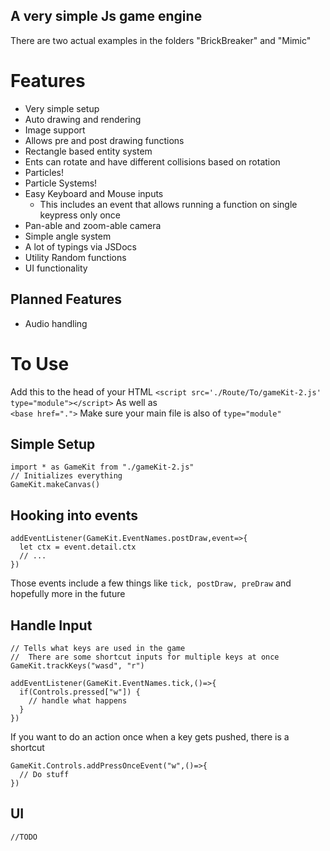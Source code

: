 ## A very simple Js game engine

There are two actual examples in the folders "BrickBreaker" and "Mimic"

# Features 
- Very simple setup
- Auto drawing and rendering
- Image support
- Allows pre and post drawing functions
- Rectangle based entity system
- Ents can rotate and have different collisions based on rotation
- Particles!
- Particle Systems!
- Easy Keyboard and Mouse inputs
  - This includes an event that allows running a function on single keypress only once
- Pan-able and zoom-able camera
- Simple angle system
- A lot of typings via JSDocs
- Utility Random functions
- UI functionality

## Planned Features
- Audio handling

# To Use
Add this to the head of your HTML
`<script src='./Route/To/gameKit-2.js' type="module"></script>`
As well as  
`<base href=".">`
Make sure your main file is also of `type="module"`

## Simple Setup
```Js
import * as GameKit from "./gameKit-2.js"
// Initializes everything
GameKit.makeCanvas()
```

## Hooking into events
```Js
addEventListener(GameKit.EventNames.postDraw,event=>{
  let ctx = event.detail.ctx
  // ...
})
```
Those events include a few things like `tick, postDraw, preDraw` and hopefully more in the future

## Handle Input
```Js
// Tells what keys are used in the game
//  There are some shortcut inputs for multiple keys at once
GameKit.trackKeys("wasd", "r")

addEventListener(GameKit.EventNames.tick,()=>{
  if(Controls.pressed["w"]) {
    // handle what happens
  }
})
```

If you want to do an action once when a key gets pushed, there is a shortcut
```Js
GameKit.Controls.addPressOnceEvent("w",()=>{
  // Do stuff
})
```

## UI
```Js
//TODO

```